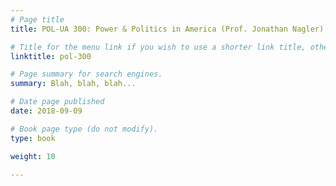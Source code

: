 ```yaml
---
# Page title
title: POL-UA 300: Power & Politics in America (Prof. Jonathan Nagler)

# Title for the menu link if you wish to use a shorter link title, otherwise remove this option.
linktitle: pol-300

# Page summary for search engines.
summary: Blah, blah, blah...

# Date page published
date: 2018-09-09

# Book page type (do not modify).
type: book

weight: 10

---
```

